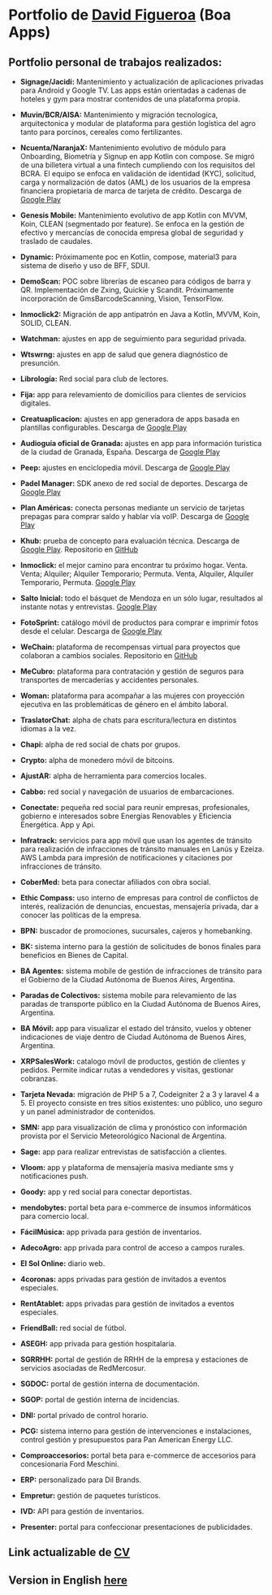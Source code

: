 <a name="David Figueroa"></a>
# Portfolio de [David Figueroa](https://card.linkcard.app/davidfigueroa/0?source=githubes) (Boa Apps)
## Portfolio personal de trabajos realizados:

* **Signage/Jacidi:** Mantenimiento y actualización de aplicaciones privadas para Android y Google TV. Las apps están orientadas a cadenas de hoteles y gym para mostrar contenidos de una plataforma propia.

* **Muvin/BCR/AISA:** Mantenimiento y migración tecnologica, arquitectonica y modular de plataforma para gestión logística del agro tanto para porcinos, cereales como fertilizantes.

* **Ncuenta/NaranjaX:** Mantenimiento evolutivo de módulo para Onboarding, Biometría y Signup en app Kotlin con compose. Se migró de una billetera virtual a una fintech cumpliendo con los requisitos del BCRA. El equipo se enfoca en validación de identidad (KYC), solicitud, carga y normalización de datos (AML) de los usuarios de la empresa financiera propietaria de marca de tarjeta de crédito. Descarga de [Google Play](https://play.google.com/store/apps/details?id=com.tarjetanaranja.ncuenta)

* **Genesis Mobile:** Mantenimiento evolutivo de app Kotlin con MVVM, Koin, CLEAN (segmentado por feature). Se enfoca en la gestión de efectivo y mercancías de conocida empresa global de seguridad y traslado de caudales.

* **Dynamic:** Próximamente poc en Kotlin, compose, material3 para sistema de diseño y uso de BFF, SDUI.

* **DemoScan:** POC sobre librerías de escaneo para códigos de barra y QR. Implementación de Zxing, Quickie y Scandit. Próximamente incorporación de GmsBarcodeScanning, Vision, TensorFlow.

* **Inmoclick2:** Migración de app antipatrón en Java a Kotlin, MVVM, Koin, SOLID, CLEAN.

* **Watchman:** ajustes en app de seguimiento para seguridad privada.

* **Wtswrng:** ajustes en app de salud que genera diagnóstico de presunción.

* **Librología:** Red social para club de lectores.

* **Fija:** app para relevamiento de domicilios para clientes de servicios digitales.

* **Creatuaplicacion:** ajustes en app generadora de apps basada en plantillas configurables. Descarga de [Google Play](https://play.google.com/store/apps/details?id=com.appandweb.creatuaplicacion.generic)

* **Audioguía oficial de Granada:** ajustes en app para información turistica de la ciudad de Granada, España. Descarga de [Google Play](https://play.google.com/store/apps/details?id=com.patrimonioglobalgra.audioguiasgranada)

* **Peep:** ajustes en enciclopedia móvil. Descarga de [Google Play](https://play.google.com/store/apps/details?id=com.appandweb.peep)

* **Padel Manager:** SDK anexo de red social de deportes. Descarga de [Google Play](https://play.google.com/store/apps/details?id=com.padelmanager.padelmanager)

* **Plan Américas:** conecta personas mediante un servicio de tarjetas prepagas para comprar saldo y hablar vía voIP. Descarga de  [Google Play](https://play.google.com/store/apps/details?id=com.planamericas&hl=es)

* **Khub:** prueba de concepto para evaluación técnica. Descarga de [Google Play](https://play.google.com/store/apps/details?id=com.boa.khub2). Repositorio en [GitHub](https://github.com/dgfigueroa29/khub)

* **Inmoclick:** el mejor camino para encontrar tu próximo hogar. Venta. Venta; Alquiler; Alquiler Temporario; Permuta. Venta, Alquiler, Alquiler Temporario, Permuta. [Google Play](https://play.google.com/store/apps/details?id=com.inmoclick&hl=es-419)

* **Salto Inicial:** todo el básquet de Mendoza en un sólo lugar, resultados al instante notas y entrevistas. [Google Play](https://play.google.com/store/apps/details?id=com.boa.saltoinicial)

* **FotoSprint:** catálogo móvil de productos para comprar e imprimir fotos desde el celular. Descarga de [Google Play](https://play.google.com/store/apps/details?id=app.rems.fotosprint)

* **WeChain:** plataforma de recompensas virtual para proyectos que colaboran a cambios sociales. Repositorio en [GitHub](https://github.com/mendoza-com/wechain-androidapp-bicicleta)

* **MeCubro:** plataforma para contratación y gestión de seguros para transportes de mercaderías y accidentes personales.

* **Woman:** plataforma para acompañar a las mujeres con proyección ejecutiva en las problemáticas de género en el ámbito laboral.

* **TraslatorChat:** alpha de chats para escritura/lectura en distintos idiomas a la vez.

* **Chapi:** alpha de red social de chats por grupos.

* **Crypto:** alpha de monedero móvil de bitcoins.

* **AjustAR:** alpha de herramienta para comercios locales.

* **Cabbo:** red social y navegación de usuarios de embarcaciones.

* **Conectate:** pequeña red social para reunir empresas, profesionales, gobierno e interesados sobre Energías Renovables y Eficiencia Energética. App y Api.

* **Infratrack:** servicios para app móvil que usan los agentes de tránsito para realización de infracciones de tránsito manuales en Lanús y Ezeiza. AWS Lambda para impresión de notificaciones y citaciones por infracciones de tránsito.

* **CoberMed:** beta para conectar afiliados con obra social.

* **Ethic Compass:** uso interno de empresas para control de conflictos de interés, realización de denuncias, encuestas, mensajería privada, dar a conocer las políticas de la empresa.

* **BPN:** buscador de promociones, sucursales, cajeros y homebanking.

* **BK:** sistema interno para la gestión de solicitudes de bonos finales para beneficios en Bienes de Capital.

* **BA Agentes:** sistema mobile de gestión de infracciones de tránsito para el Gobierno de la Ciudad Autónoma de Buenos Aires, Argentina.

* **Paradas de Colectivos:** sistema mobile para relevamiento de las paradas de transporte público en la Ciudad Autónoma de Buenos Aires, Argentina.

* **BA Móvil:** app para visualizar el estado del tránsito, vuelos y obtener indicaciones de viaje dentro de Ciudad Autónoma de Buenos Aires, Argentina.

* **XRPSalesWork:** catalogo móvil de productos, gestión de clientes y pedidos. Permite indicar rutas a vendedores y visitas, gestionar cobranzas.

* **Tarjeta Nevada:** migración de PHP 5 a 7, Codeigniter 2 a 3 y laravel 4 a 5. El proyecto consiste en tres sitios existentes: uno público, uno seguro y un panel administrador de contenidos.

* **SMN:** app para visualización de clima y pronóstico con información provista por el Servicio Meteorológico Nacional de Argentina.

* **Sage:** app para realizar entrevistas de satisfacción a clientes.

* **Vloom:** app y plataforma de mensajería masiva mediante sms y notificaciones push.

* **Goody:** app y red social para conectar deportistas.

* **mendobytes:** portal beta para e-commerce de insumos informáticos para comercio local.

* **FácilMúsica:** app privada para gestión de inventarios.

* **AdecoAgro:** app privada para control de acceso a campos rurales.

* **El Sol Online:** diario web.

* **4coronas:** apps privadas para gestión de invitados a eventos especiales.

* **RentAtablet:** apps privadas para gestión de invitados a eventos especiales.

* **FriendBall:** red social de fútbol.

* **ASEGH:** app privada para gestión hospitalaria.

* **SGRRHH:** portal de gestión de RRHH de la empresa y estaciones de servicios asociadas de RedMercosur.

* **SGDOC:** portal de gestión interna de documentación.

* **SGOP:** portal de gestión interna de incidencias.

* **DNI:** portal privado de control horario.

* **PCG:** sistema interno para gestión de intervenciones e instalaciones, control gestión y presupuestos para Pan American Energy LLC.

* **Comproaccesorios:** portal beta para e-commerce de accesorios para concesionaria Ford Meschini.

* **ERP:** personalizado para Dil Brands.

* **Empretur:** gestión de paquetes turísticos.

* **IVD:** API para gestión de inventarios.

* **Presenter:** portal para confeccionar presentaciones de publicidades.

<a name="CV"></a>
## Link actualizable de [CV](https://drive.google.com/file/d/0BznqksLTuwq2NGUxcENwb1ZyZlE/view?resourcekey=0-AQcFCIf1YuX83wdhVq217g)

<a name="here"></a>
## Version in English [here](https://github.com/dgfigueroa29/portfolio_en)
